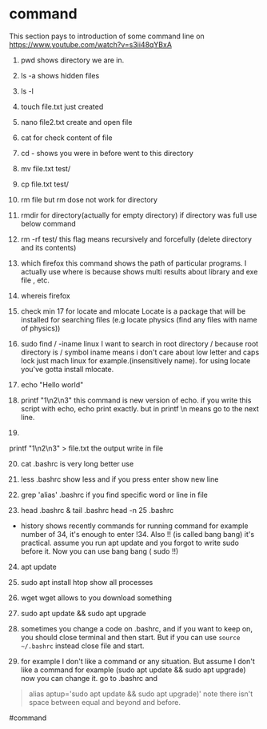 

# command
This section pays to introduction of some command line on 
https://www.youtube.com/watch?v=s3ii48qYBxA
1. pwd
shows directory we are in.
2. ls -a
shows hidden files
3. ls -l
4. touch file.txt
just created
5. nano file2.txt
create and open file
6. cat 
for check content of file
7. cd -
shows you were in before went to this directory
8.  mv file.txt test/

9. cp file.txt test/

10. rm file
but rm dose not work for directory

11. rmdir 
for directory(actually for empty directory) if directory was full use below  command

12. rm -rf test/
this flag means recursively and forcefully (delete directory and its contents)

13.  which firefox
this command shows the path of particular programs. I actually use where is because shows multi results about library and exe file , etc.

14. whereis firefox

15. check min 17 for locate and mlocate
Locate is a package that will be installed for searching files (e.g locate physics (find any files with name of physics))

16. sudo find / -iname linux 
I want to search in root directory
/ because root directory is / symbol
iname means i don't care about low letter and caps lock just mach linux for example.(insensitively name). for using locate you've gotta install mlocate.

17. echo "Hello world"

18. printf "1\n2\n3"
this command is new version of echo. if you write this script with echo, echo print exactly. but in printf \n means go to the next line.

19. >
printf "1\n2\n3" > file.txt
the output write in file

20. cat .bashrc
is very long better use

21. less .bashrc
show less and if you press enter show new line

22. grep 'alias' .bashrc
if you find specific word or line in file 

23. head .bashrc & tail .bashrc
head -n 25 .bashrc

- history 
shows recently commands for running command for example number of 34, it's enough to enter !34. Also !! (is called bang bang) it's practical. assume you run apt update and you forgot to write sudo before it. Now you can use bang bang ( sudo !!)

24. apt update

25. sudo apt install htop
show all processes 

26. wget
wget allows to you download something

27. sudo apt update && sudo apt upgrade

28. sometimes you change a code on .bashrc, and if you want to keep on, you should close terminal and then start. But if you can use `source ~/.bashrc` instead close file and start.
29. for example I don't like a command or any situation. But assume I don't like a command for example (sudo apt update && sudo apt upgrade) now you can change it. go to .bashrc and
> alias aptup='sudo apt update && sudo apt upgrade)'
> note there isn't space between equal and beyond and before. 

#command






